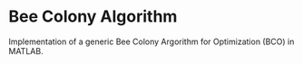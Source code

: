 # Bee Colony Algorithm
Implementation of a generic Bee Colony Argorithm for Optimization (BCO) in MATLAB.
